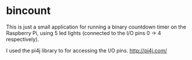 bincount
========

This is just a small application for running a binary countdown timer on the
Raspberry Pi, using 5 led lights (connected to the I/O pins 0 -> 4 respectively).

I used the pi4j library to for accessing the I/O pins.
http://pi4j.com/
